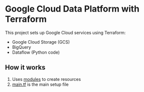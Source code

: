 # Google Cloud Data Platform with Terraform

This project sets up Google Cloud services using Terraform:
- Google Cloud Storage (GCS)
- BigQuery
- Dataflow (Python code)

## How it works

1. Uses [modules](/terraform/modules) to create resources
2. [main.tf](terraform/main.tf) is the main setup file